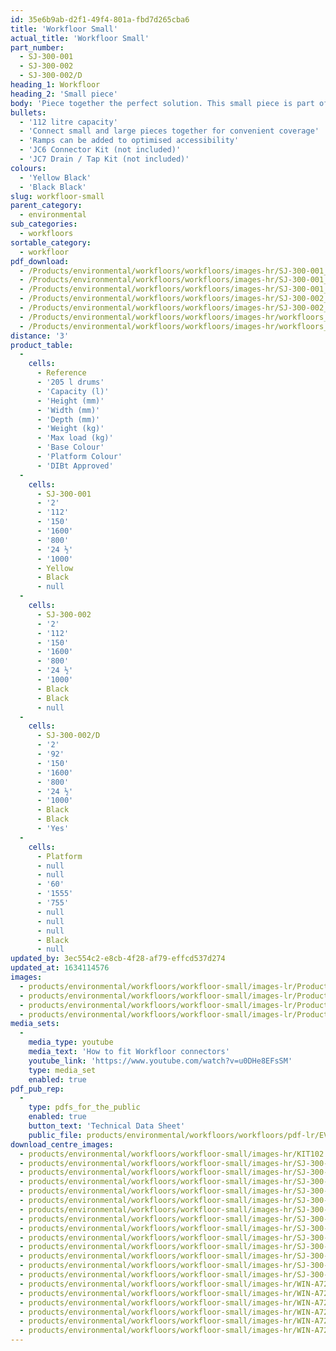 ```yaml
---
id: 35e6b9ab-d2f1-49f4-801a-fbd7d265cba6
title: 'Workfloor Small'
actual_title: 'Workfloor Small'
part_number:
  - SJ-300-001
  - SJ-300-002
  - SJ-300-002/D
heading_1: Workfloor
heading_2: 'Small piece'
body: 'Piece together the perfect solution. This small piece is part of our workfloor system, a raised, spill containing floor which is ideal for use in areas where liquids and hazardous chemicals are frequently stored and dispensed.'
bullets:
  - '112 litre capacity'
  - 'Connect small and large pieces together for convenient coverage'
  - 'Ramps can be added to optimised accessibility'
  - 'JC6 Connector Kit (not included)'
  - 'JC7 Drain / Tap Kit (not included)'
colours:
  - 'Yellow Black'
  - 'Black Black'
slug: workfloor-small
parent_category:
  - environmental
sub_categories:
  - workfloors
sortable_category:
  - workfloor
pdf_download:
  - /Products/environmental/workfloors/workfloors/images-hr/SJ-300-001_01.jpg
  - /Products/environmental/workfloors/workfloors/images-hr/SJ-300-001_02.jpg
  - /Products/environmental/workfloors/workfloors/images-hr/SJ-300-001_03.jpg
  - /Products/environmental/workfloors/workfloors/images-hr/SJ-300-002_01.jpg
  - /Products/environmental/workfloors/workfloors/images-hr/SJ-300-002_02.jpg
  - /Products/environmental/workfloors/workfloors/images-hr/workfloors_01.jpg
  - /Products/environmental/workfloors/workfloors/images-hr/workfloors_02.jpg
distance: '3'
product_table:
  -
    cells:
      - Reference
      - '205 l drums'
      - 'Capacity (l)'
      - 'Height (mm)'
      - 'Width (mm)'
      - 'Depth (mm)'
      - 'Weight (kg)'
      - 'Max load (kg)'
      - 'Base Colour'
      - 'Platform Colour'
      - 'DIBt Approved'
  -
    cells:
      - SJ-300-001
      - '2'
      - '112'
      - '150'
      - '1600'
      - '800'
      - '24 ½'
      - '1000'
      - Yellow
      - Black
      - null
  -
    cells:
      - SJ-300-002
      - '2'
      - '112'
      - '150'
      - '1600'
      - '800'
      - '24 ½'
      - '1000'
      - Black
      - Black
      - null
  -
    cells:
      - SJ-300-002/D
      - '2'
      - '92'
      - '150'
      - '1600'
      - '800'
      - '24 ½'
      - '1000'
      - Black
      - Black
      - 'Yes'
  -
    cells:
      - Platform
      - null
      - null
      - '60'
      - '1555'
      - '755'
      - null
      - null
      - null
      - Black
      - null
updated_by: 3ec554c2-e8cb-4f28-af79-effcd537d274
updated_at: 1634114576
images:
  - products/environmental/workfloors/workfloor-small/images-lr/Product_Image_776x776_(518x518_focus_area)-Small-SJ-300-001_01.jpg
  - products/environmental/workfloors/workfloor-small/images-lr/Product_Image_776x776_(518x518_focus_area)-Small-SJ-300-001_02.jpg
  - products/environmental/workfloors/workfloor-small/images-lr/Product_Image_776x776_(518x518_focus_area)-Small-SJ-300-001_03.jpg
  - products/environmental/workfloors/workfloor-small/images-lr/Product_Image_776x776_(518x518_focus_area)-Small-SJ-300-002_03.jpg
media_sets:
  -
    media_type: youtube
    media_text: 'How to fit Workfloor connectors'
    youtube_link: 'https://www.youtube.com/watch?v=u0DHe8EFsSM'
    type: media_set
    enabled: true
pdf_pub_rep:
  -
    type: pdfs_for_the_public
    enabled: true
    button_text: 'Technical Data Sheet'
    public_file: products/environmental/workfloors/workfloors/pdf-lr/EV-Workfloor-(Small)-TD_EN.pdf
download_centre_images:
  - products/environmental/workfloors/workfloor-small/images-hr/KIT102.jpg
  - products/environmental/workfloors/workfloor-small/images-hr/SJ-300-001.SJ-300-010_01.jpg
  - products/environmental/workfloors/workfloor-small/images-hr/SJ-300-001.SJ-300-010_02.jpg
  - products/environmental/workfloors/workfloor-small/images-hr/SJ-300-001_01.jpg
  - products/environmental/workfloors/workfloor-small/images-hr/SJ-300-001_02.jpg
  - products/environmental/workfloors/workfloor-small/images-hr/SJ-300-001_03.jpg
  - products/environmental/workfloors/workfloor-small/images-hr/SJ-300-001_04.jpg
  - products/environmental/workfloors/workfloor-small/images-hr/SJ-300-002.04.jpg
  - products/environmental/workfloors/workfloor-small/images-hr/SJ-300-002.SJ-300-010_01.jpg
  - products/environmental/workfloors/workfloor-small/images-hr/SJ-300-002.SJ-300-010_02.jpg
  - products/environmental/workfloors/workfloor-small/images-hr/SJ-300-002_01.jpg
  - products/environmental/workfloors/workfloor-small/images-hr/SJ-300-002_02.jpg
  - products/environmental/workfloors/workfloor-small/images-hr/SJ-300-002_03.jpg
  - products/environmental/workfloors/workfloor-small/images-hr/SJ-300-002_04.jpg
  - products/environmental/workfloors/workfloor-small/images-hr/WIN-A727.WIN-A728.jpg
  - products/environmental/workfloors/workfloor-small/images-hr/WIN-A727.WIN-A728.KIT102.jpg
  - products/environmental/workfloors/workfloor-small/images-hr/WIN-A727_01.jpg
  - products/environmental/workfloors/workfloor-small/images-hr/WIN-A727_02.jpg
  - products/environmental/workfloors/workfloor-small/images-hr/WIN-A728_01.jpg
  - products/environmental/workfloors/workfloor-small/images-hr/WIN-A728_02.jpg
---
```

